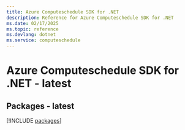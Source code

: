 ```yaml
---
title: Azure Computeschedule SDK for .NET
description: Reference for Azure Computeschedule SDK for .NET
ms.date: 02/17/2025
ms.topic: reference
ms.devlang: dotnet
ms.service: computeschedule
---
```

# Azure Computeschedule SDK for .NET - latest
## Packages - latest
[!INCLUDE [packages](computeschedule-index.md)]